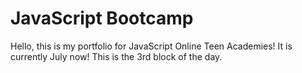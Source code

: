 # JavaScript Bootcamp
Hello, this is my portfolio for JavaScript Online Teen Academies! It is currently July now! This is the 3rd block of the day.